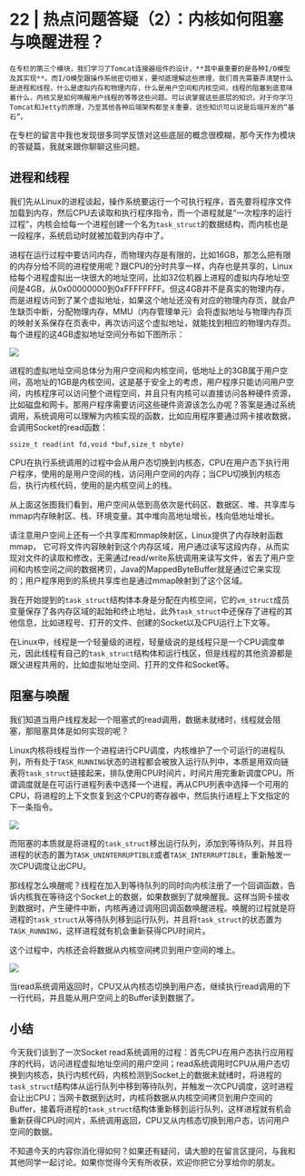 # 22 | 热点问题答疑（2）：内核如何阻塞与唤醒进程？

    在专栏的第三个模块，我们学习了Tomcat连接器组件的设计，**其中最重要的是各种I/O模型及其实现**。而I/O模型跟操作系统密切相关，要彻底理解这些原理，我们首先需要弄清楚什么是进程和线程，什么是虚拟内存和物理内存，什么是用户空间和内核空间，线程的阻塞到底意味着什么，内核又是如何唤醒用户线程的等等这些问题。可以说掌握这些底层的知识，对于你学习Tomcat和Jetty的原理，乃至其他各种后端架构都至关重要，这些知识可以说是后端开发的“基石”。

在专栏的留言中我也发现很多同学反馈对这些底层的概念很模糊，那今天作为模块的答疑篇，我就来跟你聊聊这些问题。

## 进程和线程

我们先从Linux的进程谈起，操作系统要运行一个可执行程序，首先要将程序文件加载到内存，然后CPU去读取和执行程序指令，而一个进程就是“一次程序的运行过程”，内核会给每一个进程创建一个名为`task_struct`的数据结构，而内核也是一段程序，系统启动时就被加载到内存中了。

进程在运行过程中要访问内存，而物理内存是有限的，比如16GB，那怎么把有限的内存分给不同的进程使用呢？跟CPU的分时共享一样，内存也是共享的，Linux给每个进程虚拟出一块很大的地址空间，比如32位机器上进程的虚拟内存地址空间是4GB，从0x00000000到0xFFFFFFFF。但这4GB并不是真实的物理内存，而是进程访问到了某个虚拟地址，如果这个地址还没有对应的物理内存页，就会产生缺页中断，分配物理内存，MMU（内存管理单元）会将虚拟地址与物理内存页的映射关系保存在页表中，再次访问这个虚拟地址，就能找到相应的物理内存页。每个进程的这4GB虚拟地址空间分布如下图所示：

![](https://static001.geekbang.org/resource/image/d7/86/d78cd0faf850c4efdbe00c63659e0f86.png)

进程的虚拟地址空间总体分为用户空间和内核空间，低地址上的3GB属于用户空间，高地址的1GB是内核空间，这是基于安全上的考虑，用户程序只能访问用户空间，内核程序可以访问整个进程空间，并且只有内核可以直接访问各种硬件资源，比如磁盘和网卡。那用户程序需要访问这些硬件资源该怎么办呢？答案是通过系统调用，系统调用可以理解为内核实现的函数，比如应用程序要通过网卡接收数据，会调用Socket的read函数：

```
ssize_t read(int fd,void *buf,size_t nbyte)

```

CPU在执行系统调用的过程中会从用户态切换到内核态，CPU在用户态下执行用户程序，使用的是用户空间的栈，访问用户空间的内存；当CPU切换到内核态后，执行内核代码，使用的是内核空间上的栈。

从上面这张图我们看到，用户空间从低到高依次是代码区、数据区、堆、共享库与mmap内存映射区、栈、环境变量。其中堆向高地址增长，栈向低地址增长。

请注意用户空间上还有一个共享库和mmap映射区，Linux提供了内存映射函数mmap， 它可将文件内容映射到这个内存区域，用户通过读写这段内存，从而实现对文件的读取和修改，无需通过read/write系统调用来读写文件，省去了用户空间和内核空间之间的数据拷贝，Java的MappedByteBuffer就是通过它来实现的；用户程序用到的系统共享库也是通过mmap映射到了这个区域。

我在开始提到的`task_struct`结构体本身是分配在内核空间，它的`vm_struct`成员变量保存了各内存区域的起始和终止地址，此外`task_struct`中还保存了进程的其他信息，比如进程号、打开的文件、创建的Socket以及CPU运行上下文等。

在Linux中，线程是一个轻量级的进程，轻量级说的是线程只是一个CPU调度单元，因此线程有自己的`task_struct`结构体和运行栈区，但是线程的其他资源都是跟父进程共用的，比如虚拟地址空间、打开的文件和Socket等。

## 阻塞与唤醒

我们知道当用户线程发起一个阻塞式的read调用，数据未就绪时，线程就会阻塞，那阻塞具体是如何实现的呢？

Linux内核将线程当作一个进程进行CPU调度，内核维护了一个可运行的进程队列，所有处于`TASK_RUNNING`状态的进程都会被放入运行队列中，本质是用双向链表将`task_struct`链接起来，排队使用CPU时间片，时间片用完重新调度CPU。所谓调度就是在可运行进程列表中选择一个进程，再从CPU列表中选择一个可用的CPU，将进程的上下文恢复到这个CPU的寄存器中，然后执行进程上下文指定的下一条指令。

![](https://static001.geekbang.org/resource/image/b6/e8/b6794ae547bccdf71c0f6ea4e93012e8.png)

而阻塞的本质就是将进程的`task_struct`移出运行队列，添加到等待队列，并且将进程的状态的置为`TASK_UNINTERRUPTIBLE`或者`TASK_INTERRUPTIBLE`，重新触发一次CPU调度让出CPU。

那线程怎么唤醒呢？线程在加入到等待队列的同时向内核注册了一个回调函数，告诉内核我在等待这个Socket上的数据，如果数据到了就唤醒我。这样当网卡接收到数据时，产生硬件中断，内核再通过调用回调函数唤醒进程。唤醒的过程就是将进程的`task_struct`从等待队列移到运行队列，并且将`task_struct`的状态置为`TASK_RUNNING`，这样进程就有机会重新获得CPU时间片。

这个过程中，内核还会将数据从内核空间拷贝到用户空间的堆上。

![](https://static001.geekbang.org/resource/image/2e/b8/2e27945eee139201de846e6a58c031b8.png)

当read系统调用返回时，CPU又从内核态切换到用户态，继续执行read调用的下一行代码，并且能从用户空间上的Buffer读到数据了。

## 小结

今天我们谈到了一次Socket read系统调用的过程：首先CPU在用户态执行应用程序的代码，访问进程虚拟地址空间的用户空间；read系统调用时CPU从用户态切换到内核态，执行内核代码，内核检测到Socket上的数据未就绪时，将进程的`task_struct`结构体从运行队列中移到等待队列，并触发一次CPU调度，这时进程会让出CPU；当网卡数据到达时，内核将数据从内核空间拷贝到用户空间的Buffer，接着将进程的`task_struct`结构体重新移到运行队列，这样进程就有机会重新获得CPU时间片，系统调用返回，CPU又从内核态切换到用户态，访问用户空间的数据。

不知道今天的内容你消化得如何？如果还有疑问，请大胆的在留言区提问，与我和其他同学一起讨论。如果你觉得今天有所收获，欢迎你把它分享给你的朋友。
    